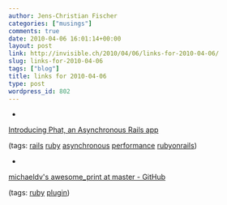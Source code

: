 ```yaml
---
author: Jens-Christian Fischer
categories: ["musings"]
comments: true
date: 2010-04-06 16:01:14+00:00
layout: post
link: http://invisible.ch/2010/04/06/links-for-2010-04-06/
slug: links-for-2010-04-06
tags: ["blog"]
title: links for 2010-04-06
type: post
wordpress_id: 802
---
```


  * 
                

[Introducing Phat, an Asynchronous Rails app](http://www.mikeperham.com/2010/04/03/introducing-phat-an-asynchronous-rails-app/)


                
                

(tags: [rails](http://delicious.com/jaycee/rails) [ruby](http://delicious.com/jaycee/ruby) [asynchronous](http://delicious.com/jaycee/asynchronous) [performance](http://delicious.com/jaycee/performance) [rubyonrails](http://delicious.com/jaycee/rubyonrails))


            
  * 
                

[michaeldv's awesome_print at master - GitHub](http://github.com/michaeldv/awesome_print)


                
                

(tags: [ruby](http://delicious.com/jaycee/ruby) [plugin](http://delicious.com/jaycee/plugin))


            
